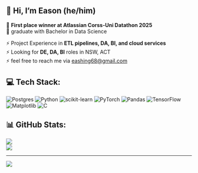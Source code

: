 ## 👋 Hi, I’m Eason (he/him)
🌱 **First place winner at Atlassian Corss-Uni Datathon 2025** \
🌱 graduate with Bachelor in Data Science 

⚡ Project Experience in **ETL pipelines, DA, BI, and cloud services** \
⚡ Looking for **DE, DA, BI** roles in NSW, ACT \
⚡ feel free to reach me via eashing68@gmail.com


## 💻 Tech Stack:
![Postgres](https://img.shields.io/badge/postgres-%23316192.svg?style=for-the-badge&logo=postgresql&logoColor=white) ![Python](https://img.shields.io/badge/python-3670A0?style=for-the-badge&logo=python&logoColor=ffdd54) ![scikit-learn](https://img.shields.io/badge/scikit--learn-%23F7931E.svg?style=for-the-badge&logo=scikit-learn&logoColor=white) ![PyTorch](https://img.shields.io/badge/PyTorch-%23EE4C2C.svg?style=for-the-badge&logo=PyTorch&logoColor=white) ![Pandas](https://img.shields.io/badge/pandas-%23150458.svg?style=for-the-badge&logo=pandas&logoColor=white) ![TensorFlow](https://img.shields.io/badge/TensorFlow-%23FF6F00.svg?style=for-the-badge&logo=TensorFlow&logoColor=white) ![Matplotlib](https://img.shields.io/badge/Matplotlib-%23ffffff.svg?style=for-the-badge&logo=Matplotlib&logoColor=black) ![C](https://img.shields.io/badge/c-%2300599C.svg?style=for-the-badge&logo=c&logoColor=white)
## 📊 GitHub Stats:
![](https://github-readme-stats.vercel.app/api?username=shing-gor&theme=nightowl&hide_border=false&include_all_commits=false&count_private=false)<br/>
![](https://nirzak-streak-stats.vercel.app/?user=shing-gor&theme=nightowl&hide_border=false)<br/>

---
[![](https://visitcount.itsvg.in/api?id=shing-gor&icon=0&color=0)](https://visitcount.itsvg.in)

<!-- Proudly created with GPRM ( https://gprm.itsvg.in ) -->
<!---
Shing-gor/Shing-gor is a ✨ special ✨ repository because its `README.md` (this file) appears on your GitHub profile.
You can click the Preview link to take a look at your changes.
--->

